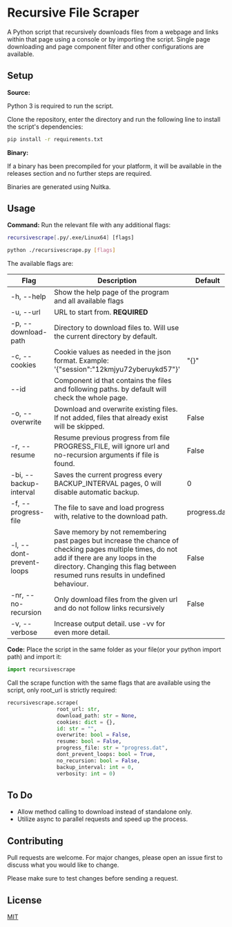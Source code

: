 # Recursive File Scraper

A Python script that recursively downloads files from a webpage and links within that page using a console or by importing the script.
Single page downloading and page component filter and other configurations are available.

## Setup

**Source:**

Python 3 is required to run the script.

Clone the repository, enter the directory and run the following line to install the script's dependencies:
```bash
pip install -r requirements.txt
```

**Binary:**

If a binary has been precompiled for your platform, it will be available in the releases section and no further steps are required.

Binaries are generated using Nuitka.

## Usage
**Command:**
Run the relevant file with any additional flags:
```bash
recursivescrape[.py/.exe/Linux64] [flags]
```
```bash
python ./recursivescrape.py [flags]
```

The available flags are:

|Flag|Description|Default|
|---|---|---|
|-h, --help|Show the help page of the program and all available flags||
|-u, --url|URL to start from. **REQUIRED**||
|-p, --download-path|Directory to download files to. Will use the current directory by default.||
|-c, --cookies| Cookie values as needed in the json format. Example: '{"session":"12kmjyu72yberuykd57"}'|"{}"|
|--id|Component id that contains the files and following paths. by default will check the whole page.||
|-o, --overwrite|Download and overwrite existing files. If not added, files that already exist will be skipped.|False|
|-r, --resume|Resume previous progress from file PROGRESS_FILE, will ignore url and no-recursion arguments if file is found.|False|
|-bi, --backup-interval|Saves the current progress every BACKUP_INTERVAL pages, 0 will disable automatic backup.|0|
|-f, --progress-file|The file to save and load progress with, relative to the download path.|progress.dat|
|-l, --dont-prevent-loops|Save memory by not remembering past pages but increase the chance of checking pages multiple times, do not add if there are any loops in the directory. Changing this flag between resumed runs results in undefined behaviour.|False|
|-nr, --no-recursion|Only download files from the given url and do not follow links recursively|False|
|-v, --verbose|Increase output detail. use -vv for even more detail.||

**Code:**
Place the script in the same folder as your file(or your python import path) and import it:
```python
import recursivescrape
```
Call the scrape function with the same flags that are available using the script, only root_url is strictly required:
```python
recursivescrape.scrape(
                root_url: str,
                download_path: str = None,
                cookies: dict = {},
                id: str = "",
                overwrite: bool = False,
                resume: bool = False,
                progress_file: str = "progress.dat",
                dont_prevent_loops: bool = True,
                no_recursion: bool = False,
                backup_interval: int = 0,
                verbosity: int = 0)
```

## To Do
- Allow method calling to download instead of standalone only. 
- Utilize async to parallel requests and speed up the process.  

## Contributing
Pull requests are welcome. For major changes, please open an issue first to discuss what you would like to change.

Please make sure to test changes before sending a request.

## License
[MIT](https://choosealicense.com/licenses/mit/)
